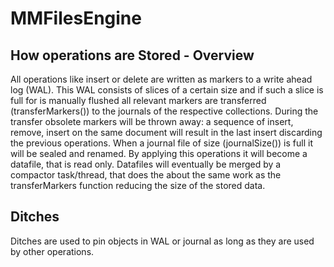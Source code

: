 MMFilesEngine
=============

How operations are Stored - Overview
------------------------------------

All operations like insert or delete are written as markers to a write ahead
log (WAL). This WAL consists of slices of a certain size and if such a slice is
full for is manually flushed all relevant markers are transferred
(transferMarkers()) to the journals of the respective collections. During the
transfer obsolete markers will be thrown away: a sequence of insert, remove,
insert on the same document will result in the last insert discarding the
previous operations. When a journal file of size (journalSize()) is full it
will be sealed and renamed. By applying this operations it will become a
datafile, that is read only. Datafiles will eventually be merged by a compactor
task/thread, that does the about the same work as the transferMarkers function
reducing the size of the stored data.

Ditches
-------

Ditches are used to pin objects in WAL or journal as long as they are used by
other operations.
